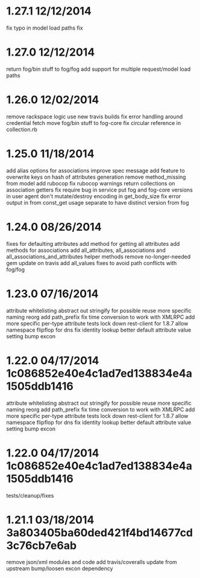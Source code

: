 1.27.1 12/12/2014
==========================================================

fix typo in model load paths fix

1.27.0 12/12/2014
==========================================================

return fog/bin stuff to fog/fog
add support for multiple request/model load paths


1.26.0 12/02/2014
==========================================================

remove rackspace logic
use new travis builds
fix error handling around credential fetch
move fog/bin stuff to fog-core
fix circular reference in collection.rb


1.25.0 11/18/2014
==========================================================

add alias options for associations
improve spec message
add feature to overwrite keys on hash of attributes generation
remove method_missing from model
add rubocop
fix rubocop warnings
return collections on association getters
fix require bug in service
put fog and fog-core versions in user agent
don't mutate/destroy encoding in get_body_size
fix error output in from const_get usage
separate to have distinct version from fog


1.24.0 08/26/2014
==========================================================

fixes for defaulting attributes
add method for getting all attributes
add methods for associations
add all_attributes, all_associations and all_associations_and_attributes helper methods
remove no-longer-needed gem update on travis
add all_values
fixes to avoid path conflicts with fog/fog

1.23.0 07/16/2014
==========================================================

attribute whitelisting
abstract out stringify for possible reuse
more specific naming
reorg
add path_prefix
fix time conversion to work with XMLRPC
add more specific per-type attribute tests
lock down rest-client for 1.8.7
allow namespace flipflop for dns
fix identity lookup
better default attribute value setting
bump excon

1.22.0 04/17/2014 1c086852e40e4c1ad7ed138834e4a1505ddb1416
==========================================================

attribute whitelisting
abstract out stringify for possible reuse
more specific naming
reorg
add path_prefix
fix time conversion to work with XMLRPC
add more specific per-type attribute tests
lock down rest-client for 1.8.7
allow namespace flipflop for dns
fix identity lookup
better default attribute value setting
bump excon

1.22.0 04/17/2014 1c086852e40e4c1ad7ed138834e4a1505ddb1416
==========================================================

tests/cleanup/fixes

1.21.1 03/18/2014 3a803405ba60ded421f4bd14677cd3c76cb7e6ab
==========================================================

remove json/xml modules and code
add travis/coveralls
update from upstream
bump/loosen excon dependency
